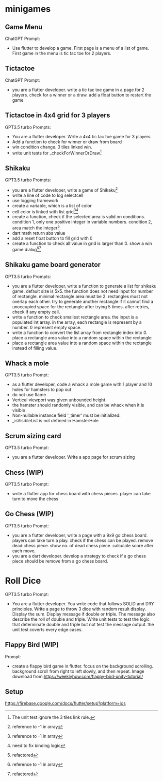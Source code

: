 # minigames

## Game Menu
ChatGPT
Prompt:
- Use flutter to develop a game. First page is a menu of a list of game. First game in the menu is tic tac toe for 2 players.

## Tictactoe
ChatGPT
Prompt:
- you are a flutter developer. write a tic tac toe game in a page for 2 players. check for a winner or a draw. add a float button to restart the game

## Tictactoe in 4x4 grid for 3 players
GPT3.5 turbo
Prompts:
- You are a flutter developer. Write a 4x4 tic tac toe game for 3 players
- Add a function to check for winner or draw from board
- win condition change. 3 tiles linked win.
- write unit tests for _checkForWinnerOrDraw[^1]

## Shikaku
GPT3.5 turbo
Prompts:
- you are a flutter developer, write a game of Shikaku[^2]
- write a line of code to log selectcell
- use logging framework
- create a variable, which is a list of color
- cell color is linked with list grid[^2][^3]
- create a function, check if the selected area is valid on conditions. condition 1, only one positive integer in variable numbers. condition 2, area match the integer[^4]
- dart math return abs value
- add a reset float button to fill grid with 0
- create a function to check all value in grid is larger than 0. show a win game dialog[^2][^4]

## Shikaku game board generator
GPT3.5 turbo
Prompts:
- you are a flutter developer, write a function to generate a list for shikaku game.
  default size is 5x5.
  the function does not need input for number of rectangle.
  minimal rectangle area must be 2.
  rectangles must not overlap each other.
  try to generate another rectangle if it cannot find a unoccupied space for the rectangle after trying 5 times.
  after retries, check if any empty cell.
- write a function to check smallest rectangle area. the input is a populated int array. in the array, each rectangle is represent by a number. 0 represent empty space.
- write a function to convert the list array from rectangle index into 0. place a rectangle area value into a random space within the rectangle
- place a rectangle area value into a random space within the rectangle instead of filling value.


## Whack a mole
GPT3.5 turbo
Prompt:
- as a flutter developer, code a whack a mole game with 1 player and 10 holes for hamsters to pop out
- do not use flame
- Vertical viewport was given unbounded height.
- the hamster should randomly visible, and can be whack when it is visible
- Non-nullable instance field '_timer' must be initialized.
- _isVisibleList is not defined in HamsterHole

## Scrum sizing card
GPT3.5 turbo
Prompt:
- you are a flutter developer. Write a app page for scrum sizing

## Chess (WIP)
GPT3.5 turbo
Prompt:
- write a flutter app for chess board with chess pieces. player can take turn to move the chess

## Go Chess (WIP)
GPT3.5 turbo
Prompt:
- you are a flutter developer, write a page with a 9x9 go chess board. players can take turn a play. check if the chess can be played. remove dead chess piece. show no. of dead chess piece. calculate score after each move.
- you are a dart developer. develop a strategy to check if a go chess piece should be remove from a go chess board.

# Roll Dice
GPT3.5 turbo
Prompt:
- You are a flutter developer. You write code that follows SOLID and DRY principles. Write a page to throw 3 dice with random result display. Display the sum. Display message if double or triple. The message also describe the roll of double and triple. Write unit tests to test the logic that determinate double and triple but not test the message output. the unit test coverts every edge cases.

## Flappy Bird (WIP)
Prompt:
- create a flappy bird game in flutter. focus on the background scrolling. background scroll from right to left slowly, and then repeat.
Image download from https://weeklyhow.com/flappy-bird-unity-tutorial/

[^1]: The unit test ignore the 3 tiles link rule.
[^2]: reference to -1 in array
[^3]: need to fix binding logic
[^4]: refactored

## Setup
https://firebase.google.com/docs/flutter/setup?platform=ios